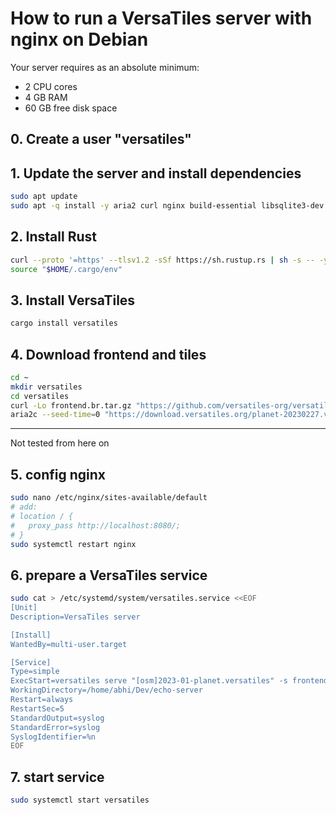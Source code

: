 # How to run a VersaTiles server with nginx on Debian

Your server requires as an absolute minimum:
- 2 CPU cores
- 4 GB RAM
- 60 GB free disk space

## 0. Create a user "versatiles"

## 1. Update the server and install dependencies
```bash
sudo apt update
sudo apt -q install -y aria2 curl nginx build-essential libsqlite3-dev pkg-config openssl libssl-dev # git wget unzip tmux htop sysstat brotli cmake ifstat gnupg2 ca-certificates lsb-release
```

## 2. Install Rust
```bash
curl --proto '=https' --tlsv1.2 -sSf https://sh.rustup.rs | sh -s -- -y
source "$HOME/.cargo/env"
```

## 3. Install VersaTiles
```bash
cargo install versatiles
```

## 4. Download frontend and tiles
```bash
cd ~
mkdir versatiles
cd versatiles
curl -Lo frontend.br.tar.gz "https://github.com/versatiles-org/versatiles-frontend/releases/latest/download/frontend.br.tar.gz"
aria2c --seed-time=0 "https://download.versatiles.org/planet-20230227.versatiles.torrent"
```

---

Not tested from here on

## 5. config nginx
```bash
sudo nano /etc/nginx/sites-available/default
# add:
# location / {
#   proxy_pass http://localhost:8080/;
# }
sudo systemctl restart nginx
```

## 6. prepare a VersaTiles service
```bash
sudo cat > /etc/systemd/system/versatiles.service <<EOF
[Unit]
Description=VersaTiles server

[Install]
WantedBy=multi-user.target

[Service]
Type=simple
ExecStart=versatiles serve "[osm]2023-01-planet.versatiles" -s frontend.br.tar.gz -p 8080
WorkingDirectory=/home/abhi/Dev/echo-server
Restart=always
RestartSec=5
StandardOutput=syslog
StandardError=syslog
SyslogIdentifier=%n
EOF
```

## 7. start service
```bash
sudo systemctl start versatiles
```
